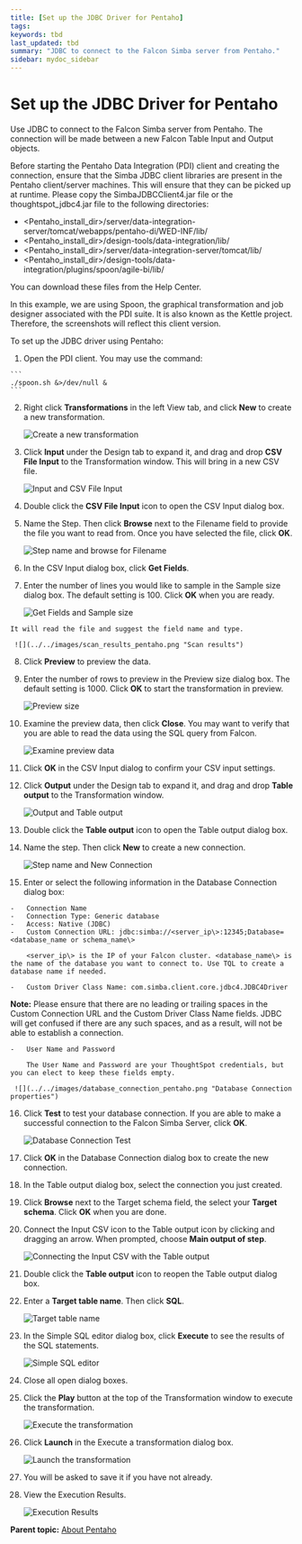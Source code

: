 ```yaml
---
title: [Set up the JDBC Driver for Pentaho]
tags: 
keywords: tbd
last_updated: tbd
summary: "JDBC to connect to the Falcon Simba server from Pentaho."
sidebar: mydoc_sidebar
---
```

# Set up the JDBC Driver for Pentaho

Use JDBC to connect to the Falcon Simba server from Pentaho. The connection will be made between a new Falcon Table Input and Output objects.

Before starting the Pentaho Data Integration (PDI) client and creating the connection, ensure that the Simba JDBC client libraries are present in the Pentaho client/server machines. This will ensure that they can be picked up at runtime. Please copy the SimbaJDBCClient4.jar file or the thoughtspot_jdbc4.jar file to the following directories:

-   <Pentaho_install_dir\>/server/data-integration-server/tomcat/webapps/pentaho-di/WED-INF/lib/
-   <Pentaho_install_dir\>/design-tools/data-integration/lib/
-   <Pentaho_install_dir\>/server/data-integration-server/tomcat/lib/
-   <Pentaho_install_dir\>/design-tools/data-integration/plugins/spoon/agile-bi/lib/

You can download these files from the Help Center.

In this example, we are using Spoon, the graphical transformation and job designer associated with the PDI suite. It is also known as the Kettle project. Therefore, the screenshots will reflect this client version.

To set up the JDBC driver using Pentaho:

1.   Open the PDI client. You may use the command:

    ```
    ./spoon.sh &>/dev/null &
    ```

2.   Right click **Transformations** in the left View tab, and click **New** to create a new transformation.

     ![](../../images/new_transformation_pentaho.png "Create a new transformation")

3.   Click **Input** under the Design tab to expand it, and drag and drop **CSV File Input** to the Transformation window. This will bring in a new CSV file.

     ![](../../images/csv_file_input_pentaho.png "Input and CSV File Input")

4.   Double click the **CSV File Input** icon to open the CSV Input dialog box.
5.   Name the Step. Then click **Browse** next to the Filename field to provide the file you want to read from. Once you have selected the file, click **OK**.

     ![](../../images/browse_filename_pentaho.png "Step name and browse for Filename")

6.   In the CSV Input dialog box, click **Get Fields**.
7.   Enter the number of lines you would like to sample in the Sample size dialog box. The default setting is 100. Click **OK** when you are ready.

     ![](../../images/sample_size_fields_pentaho.png "Get Fields and Sample size")

    It will read the file and suggest the field name and type.

     ![](../../images/scan_results_pentaho.png "Scan results")

8.   Click **Preview** to preview the data.
9.   Enter the number of rows to preview in the Preview size dialog box. The default setting is 1000. Click **OK** to start the transformation in preview.

     ![](../../images/preview_size_pentaho.png "Preview size")

10.  Examine the preview data, then click **Close**. You may want to verify that you are able to read the data using the SQL query from Falcon.

     ![](../../images/examine_preview_data_pentaho.png "Examine preview data")

11.  Click **OK** in the CSV Input dialog to confirm your CSV input settings.
12.  Click **Output** under the Design tab to expand it, and drag and drop **Table output** to the Transformation window.

     ![](../../images/table_output_pentaho.png "Output and Table output")

13.  Double click the **Table output** icon to open the Table output dialog box.
14.  Name the step. Then click **New** to create a new connection.

     ![](../../images/new_connection_pentaho.png "Step name and New Connection")

15.  Enter or select the following information in the Database Connection dialog box:

    -   Connection Name
    -   Connection Type: Generic database
    -   Access: Native (JDBC)
    -   Custom Connection URL: jdbc:simba://<server_ip\>:12345;Database=<database_name or schema_name\>

        <server_ip\> is the IP of your Falcon cluster. <database_name\> is the name of the database you want to connect to. Use TQL to create a database name if needed.

    -   Custom Driver Class Name: com.simba.client.core.jdbc4.JDBC4Driver

**Note:** Please ensure that there are no leading or trailing spaces in the Custom Connection URL and the Custom Driver Class Name fields. JDBC will get confused if there are any such spaces, and as a result, will not be able to establish a connection.

    -   User Name and Password

        The User Name and Password are your ThoughtSpot credentials, but you can elect to keep these fields empty.

     ![](../../images/database_connection_pentaho.png "Database Connection properties")

16.  Click **Test** to test your database connection. If you are able to make a successful connection to the Falcon Simba Server, click **OK**.

     ![](../../images/database_connection_test_pentaho.png "Database Connection Test")

17.  Click **OK** in the Database Connection dialog box to create the new connection.
18.  In the Table output dialog box, select the connection you just created.
19.  Click **Browse** next to the Target schema field, the select your **Target schema**. Click **OK** when you are done.
20.  Connect the Input CSV icon to the Table output icon by clicking and dragging an arrow. When prompted, choose **Main output of step**.

     ![](../../images/main_output_of_step_pentaho.png "Connecting the Input CSV with the Table output")

21.  Double click the **Table output** icon to reopen the Table output dialog box.
22.  Enter a **Target table name**. Then click **SQL**.

     ![](../../images/target_table_name_pentaho.png "Target table name")

23.  In the Simple SQL editor dialog box, click **Execute** to see the results of the SQL statements.

     ![](../../images/simple_sql_editor.png "Simple SQL editor")

24.  Close all open dialog boxes.
25.  Click the **Play** button at the top of the Transformation window to execute the transformation.

     ![](../../images/execute_the_transformation_pentaho.png "Execute the transformation")

26.  Click **Launch** in the Execute a transformation dialog box.

     ![](../../images/launch_a_transformation_pentaho.png "Launch the transformation")

27.  You will be asked to save it if you have not already.
28.  View the Execution Results.

     ![](../../images/execution_results_pentaho.png "Execution Results")


**Parent topic:** [About Pentaho](../../data_integration/pentaho/about_pentaho.html)
